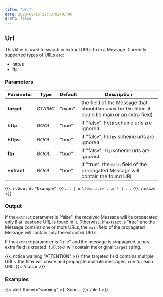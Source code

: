 ```yaml
---
title: "Url"
date: 2020-09-16T22:38:02+02:00
draft: false
---
```


## Url

This filter is used to search or extract URLs from a Message.
Currently supported types of URLs are:
 * http/s
 * ftp

### Parameters

| Parameter   | Type     | Default | Description                                                                                      |
|-------------|----------|---------|--------------------------------------------------------------------------------------------------|
| **target**  | _STRING_ | "main"  | the field of the Message that should be used for the filter (it could be main or an extra field) |
| **http**    | _BOOL_   | "true"  | if "false", `http` scheme urls are ignored                                                       |
| **https**   | _BOOL_   | "true"  | if "false", `https` scheme urls are ignored                                                      |
| **ftp**     | _BOOL_   | "true"  | if "false", `ftp` scheme urls are ignored                                                        |
| **extract** | _BOOL_   | "true"  | if "true", the `main` field of the propagated Message will contain the found URL                 |

 
{{< notice info "Example" >}} 
`... | url(extract="true") | ...`
{{< /notice >}}

### Output

If the `extract` parameter is "false", the received Message will be propagated only if at least one URL is found in it. 
Otherwise, if `extract` is "true" and the Message contains one or more URLs, the `main` field of the propagated Message will contain only the extracted URLs.

If the `extract` parameter is "true" and the message is propagated, a new extra field is created: `fulltext` will contain the original `target` string.

{{< notice warning "ATTENTION" >}} 
If the targeted field contains multiple URLs, the filter will create and propagate multiple messages, one for each URL. 
{{< /notice >}}

### Examples

{{< alert theme="warning" >}}
Soon...
{{< /alert >}} 
